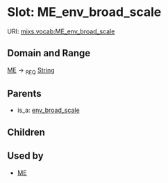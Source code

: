 
# Slot: ME_env_broad_scale




URI: [mixs.vocab:ME_env_broad_scale](https://w3id.org/mixs/vocab/ME_env_broad_scale)


## Domain and Range

[ME](ME.md) ->  <sub>REQ</sub> [String](types/String.md)

## Parents

 *  is_a: [env_broad_scale](env_broad_scale.md)

## Children


## Used by

 * [ME](ME.md)

